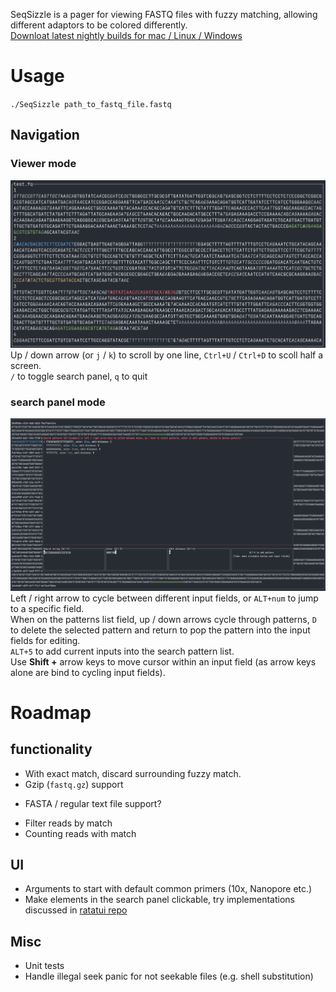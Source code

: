 SeqSizzle is a pager for viewing FASTQ files with fuzzy matching, allowing different adaptors to be colored differently.  
[Downloat latest nightly builds for mac / Linux / Windows](https://nightly.link/ChangqingW/SeqSizzle/workflows/rust/master/Binary.zip)  

# Usage
`./SeqSizzle path_to_fastq_file.fastq`  
## Navigation
### Viewer mode
![Viewer mode](./img/viewer_mode.png)
Up / down arrow (or `j` / `k`) to scroll by one line, `Ctrl+U` / `Ctrl+D` to scoll half a screen.  
`/` to toggle search panel, `q` to quit

### search panel mode
![Search panel mode](./img/search_panel.png)
Left / right arrow to cycle between different input fields, or `ALT+num` to jump to a specific field.  
When on the patterns list field, up / down arrows cycle through patterns, `D` to delete the selected pattern and return to pop the pattern into the input fields for editing.  
`ALT+5` to add current inputs into the search pattern list.  
Use **Shift +** arrow keys to move cursor within an input field (as arrow keys alone are bind to cycling input fields).  

# Roadmap
## functionality 
 * With exact match, discard surrounding fuzzy match.  
 * Gzip (`fastq.gz`) support  
  - FASTA / regular text file support?  
 * Filter reads by match  
 * Counting reads with match  
## UI
 * Arguments to start with default common primers (10x, Nanopore etc.)  
 * Make elements in the search panel clickable, try implementations discussed in [ratatui repo](https://github.com/ratatui-org/ratatui/discussions/552)  
## Misc
 * Unit tests  
 * Handle illegal seek panic for not seekable files (e.g. shell substitution)
